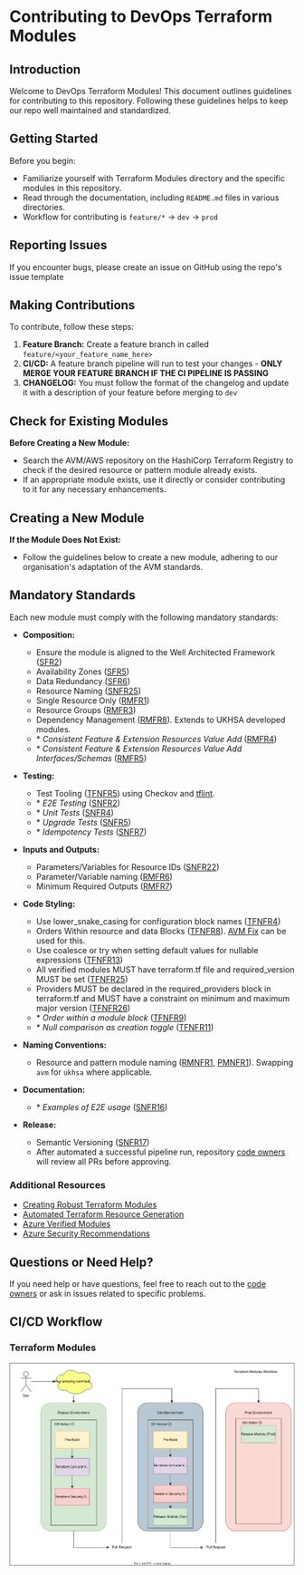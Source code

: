 # Contributing to DevOps Terraform Modules

## Introduction
Welcome to DevOps Terraform Modules! This document outlines guidelines for contributing to this repository. Following these guidelines helps to keep our repo well maintained and standardized.

## Getting Started
Before you begin:
- Familiarize yourself with Terraform Modules directory and the specific modules in this repository.
- Read through the documentation, including `README.md` files in various directories.
- Workflow for contributing is `feature/*` -> `dev` -> `prod`

## Reporting Issues
If you encounter bugs, please create an issue on GitHub using the repo's issue template

## Making Contributions
To contribute, follow these steps:
1. **Feature Branch:** Create a feature branch in called `feature/<your_feature_name_here>`
2. **CI/CD:** A feature branch pipeline will run to test your changes - **ONLY MERGE YOUR FEATURE BRANCH IF THE CI PIPELINE IS PASSING**
3. **CHANGELOG:** You must follow the format of the changelog and update it with a description of your feature before merging to `dev`

## Check for Existing Modules

**Before Creating a New Module:**
   - Search the AVM/AWS repository on the HashiCorp Terraform Registry to check if the desired resource or pattern module already exists.
   - If an appropriate module exists, use it directly or consider contributing to it for any necessary enhancements.

## Creating a New Module

**If the Module Does Not Exist:**
   - Follow the guidelines below to create a new module, adhering to our organisation's adaptation of the AVM standards.

## Mandatory Standards

Each new module must comply with the following mandatory standards:

- **Composition:**
  - Ensure the module is aligned to the Well Architected Framework ([SFR2](https://learn.microsoft.com/en-gb/azure/well-architected/service-guides/?product=popular))
  - Availability Zones ([SFR5](https://azure.github.io/Azure-Verified-Modules/specs/shared/#id-sfr5---category-composition---availability-zones))
  - Data Redundancy ([SFR6](https://azure.github.io/Azure-Verified-Modules/specs/shared/#id-sfr6---category-composition---data-redundancy))
  - Resource Naming ([SNFR25](https://azure.github.io/Azure-Verified-Modules/specs/shared/#id-snfr25---category-composition---resource-naming))
  - Single Resource Only ([RMFR1](https://azure.github.io/Azure-Verified-Modules/specs/shared/#id-rmfr1---category-composition---single-resource-only))
  - Resource Groups ([RMFR3](https://azure.github.io/Azure-Verified-Modules/specs/shared/#id-rmfr3---category-composition---resource-groups))
  - Dependency Management ([RMFR8](https://azure.github.io/Azure-Verified-Modules/specs/shared/#id-rmfr8---category-composition---dependency-on-child-and-other-resources)). Extends to UKHSA developed modules.
  - \* _Consistent Feature & Extension Resources Value Add_ ([RMFR4](https://azure.github.io/Azure-Verified-Modules/specs/shared/#id-rmfr4---category-composition---avm-consistent-feature--extension-resources-value-add))
  - \* _Consistent Feature & Extension Resources Value Add Interfaces/Schemas_ ([RMFR5](https://azure.github.io/Azure-Verified-Modules/specs/shared/#id-rmfr5---category-composition---avm-consistent-feature--extension-resources-value-add-interfacesschemas))

- **Testing:**
  - Test Tooling ([TFNFR5](https://azure.github.io/Azure-Verified-Modules/specs/terraform/#id-tfnfr5---category-testing---test-tooling)) using Checkov and [tflint](https://github.com/terraform-linters/tflint-ruleset-azurerm).
  - \* _E2E Testing_ ([SNFR2](https://azure.github.io/Azure-Verified-Modules/specs/shared/#id-snfr2---category-testing---e2e-testing))
  - \* _Unit Tests_ ([SNFR4](https://azure.github.io/Azure-Verified-Modules/specs/shared/#id-snfr4---category-testing---unit-tests))
  - \* _Upgrade Tests_ ([SNFR5](https://azure.github.io/Azure-Verified-Modules/specs/shared/#id-snfr5---category-testing---upgrade-tests))
  - \* _Idempotency Tests_ ([SNFR7](https://azure.github.io/Azure-Verified-Modules/specs/shared/#id-snfr7---category-testing---idempotency-tests))


- **Inputs and Outputs:**
  - Parameters/Variables for Resource IDs ([SNFR22](https://azure.github.io/Azure-Verified-Modules/specs/shared/#id-snfr22---category-inputs---parametersvariables-for-resource-ids))
  - Parameter/Variable naming ([RMFR6](https://azure.github.io/Azure-Verified-Modules/specs/shared/#id-rmfr6---category-inputs---parametervariable-naming))
  - Minimum Required Outputs ([RMFR7](https://azure.github.io/Azure-Verified-Modules/specs/shared/#id-rmfr7---category-outputs---minimum-required-outputs))

- **Code Styling:**
  - Use lower_snake_casing for configuration block names ([TFNFR4](https://azure.github.io/Azure-Verified-Modules/specs/terraform/#id-tfnfr4---category-composition---code-styling---lower-snake_casing))
  - Orders Within resource and data Blocks ([TFNFR8](https://azure.github.io/Azure-Verified-Modules/specs/terraform/#id-tfnfr8---category-code-style---orders-within-resource-and-data-blocks)). [AVM Fix](https://github.com/lonegunmanb/avmfix) can be used for this.
  - Use coalesce or try when setting default values for nullable expressions ([TFNFR13](https://azure.github.io/Azure-Verified-Modules/specs/terraform/#id-tfnfr13---category-code-style---use-coalesce-or-try-when-setting-default-values-for-nullable-expressions))
  - All verified modules MUST have terraform.tf file and required_version MUST be set ([TFNFR25](https://azure.github.io/Azure-Verified-Modules/specs/terraform/#id-tfnfr25---category-code-style---all-verified-modules-must-have-terraformtf-file-and-required_version-must-be-set))
  - Providers MUST be declared in the required_providers block in terraform.tf and MUST have a constraint on minimum and maximum major version ([TFNFR26](https://azure.github.io/Azure-Verified-Modules/specs/terraform/#id-tfnfr26---category-code-style---providers-must-be-declared-in-the-required_providers-block-in-terraformtf-and-must-have-a-constraint-on-minimum-and-maximum-major-version))
  - \* _Order within a module block_ ([TFNFR9](https://azure.github.io/Azure-Verified-Modules/specs/terraform/#id-tfnfr9---category-code-style---order-within-a-module-block))
  - \* _Null comparison as creation toggle_ ([TFNFR11](https://azure.github.io/Azure-Verified-Modules/specs/terraform/#id-tfnfr11---category-code-style---null-comparison-as-creation-toogle))


- **Naming Conventions:**
  - Resource and pattern module naming ([RMNFR1](https://azure.github.io/Azure-Verified-Modules/specs/shared/#id-rmnfr1---category-naming---module-naming), [PMNFR1](https://azure.github.io/Azure-Verified-Modules/specs/shared/#id-pmnfr1---category-naming---module-naming)). Swapping `avm` for `ukhsa` where applicable.

- **Documentation:**
  - \* _Examples of E2E usage_ ([SNFR16](https://azure.github.io/Azure-Verified-Modules/specs/shared/#id-snfr16---category-documentation---examplese2e))

- **Release:**
  - Semantic Versioning ([SNFR17](https://azure.github.io/Azure-Verified-Modules/specs/shared/#id-snfr17---category-release---semantic-versioning))
  - After automated a successful pipeline run, repository [code owners](./CODEOWNERS) will review all PRs before approving.

### Additional Resources

- [Creating Robust Terraform Modules](https://github.com/Azure/terraform-robust-module-design/tree/main)
- [Automated Terraform Resource Generation](https://github.com/lonegunmanb/newres)
- [Azure Verified Modules](https://azure.github.io/Azure-Verified-Modules/)
- [Azure Security Recommendations](https://learn.microsoft.com/azure/defender-for-cloud/recommendations-reference)

## Questions or Need Help?
If you need help or have questions, feel free to reach out to the [code owners](./CODEOWNERS) or ask in issues related to specific problems.

## CI/CD Workflow

### Terraform Modules
![Terraform Modules CI](./doc/devops_tf_modules_ci_workflow.svg)